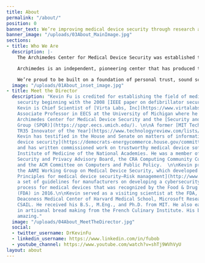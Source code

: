 ```yaml
---
title: About
permalink: "/about/"
position: 0
banner_text: We’re improving medical device security through research and education.
banner_image: "/uploads/03About_MainImage.jpg"
sections:
- title: Who We Are
  description: |-
    The Archimedes Center for Medical Device Security was established to help manufacturers and industry experts navigate the operational hazards of cybersecurity implementation and prepare them for future challenges of FDA requirements.

    Archimedes is an independent, pioneering center that has produced the most highly cited research on cybersecurity of medical devices. We are a multidisciplinary team of medical and computer science experts who focus on research, education, and on advising industry leaders on methods for improving medical device security.

    We’re proud to be built on a foundation of personal trust, sound science, and solid engineering. At Archimedes, we offer the ideal conditions for situational and operational awareness of emerging issues pertaining to cybersecurity. Better yet, we teach you how to separate signal from noise.
  image: "/uploads/01About_inset_image.jpg"
- title: Meet the Director
  description: "Kevin Fu is credited for establishing the field of medical device
    security beginning with the 2008 [IEEE paper on defibrillator security](https://www.secure-medicine.org/public/publications/icd-study.pdf).
    Kevin is Chief Scientist of [Virta Labs, Inc](https://www.virtalabs.com/). and
    Associate Professor in EECS at the University of Michigan where he directs the
    Archimedes Center for Medical Device Security and the [Security and Privacy Research
    Group (SPQR)](https://spqr.eecs.umich.edu/). \n\nA former [MIT Technology Review
    TR35 Innovator of the Year](https://www.technologyreview.com/lists/innovators-under-35/),
    Kevin has testified in the House and Senate on matters of information and [medical
    device security](https://democrats-energycommerce.house.gov/committee-activity/hearings/hearing-on-understanding-the-role-of-connected-devices-in-recent-cyber)
    and has written commissioned work on trustworthy medical device software for the
    Institute of Medicine of the National Academies. He was a member of NIST Information
    Security and Privacy Advisory Board, the CRA Computing Community Consortium Council,
    and the ACM Committee on Computers and Public Policy.  \n\nKevin previously co-chaired
    the AAMI Working Group on Medical Device Security, which developed __[AMI TIR57,
    Principles for medical device security―Risk management](http://www.aami.org/productspublications/ProductDetail.aspx?ItemNumber=3729)__,
    a set of guidelines for manufacturers on developing a cybersecurity risk management
    process for medical devices that was recognized by the Food & Drug Administration
    (FDA) in 2016.\n\nKevin served as a visiting scientist at the FDA, the Beth Israel
    Deaconess Medical Center of Harvard Medical School, Microsoft Research, and MIT
    CSAIL. He received his B.S., M.Eng., and Ph.D. from MIT. He also earned a certificate
    in artisanal bread making from the French Culinary Institute. His baguettes are
    amazing."
  image: "/uploads/04About_MeetTheDirector.jpg"
  social:
  - twitter_username: DrKevinFu
  - linkedin_username: https://www.linkedin.com/in/fubob
  - youtube_channel: https://www.youtube.com/watch?v=shTj9WVhVyU
layout: about
---
```


